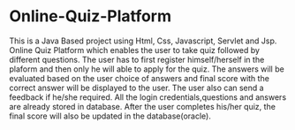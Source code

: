 # Online-Quiz-Platform
This is a Java Based project using Html, Css, Javascript, Servlet and Jsp.
Online Quiz Platform which enables the user to take quiz followed by different questions. The user has to first register himself/herself in the plaform and then only he will able to apply for the quiz. The answers will be evaluated based on the user choice of answers and final score with the correct answer will be displayed to the user. The user also can send a feedback if he/she required. All the login credentials,questions and answers are already stored in database. After the user completes his/her quiz, the final score will also be updated in the database(oracle). 
